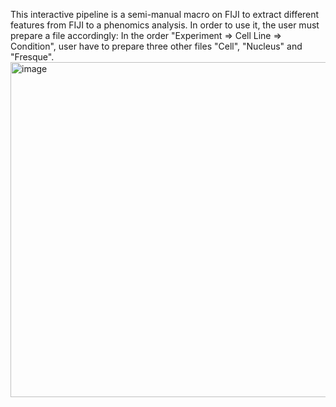 This interactive pipeline is a semi-manual macro on FIJI to extract different features from FIJI to a phenomics analysis.
In order to use it, the user must prepare a file accordingly:
In the order "Experiment => Cell Line => Condition", user have to prepare three other files "Cell", "Nucleus" and "Fresque".
<img width="536" alt="image" src="https://github.com/AlBoche/Image-based-single-cell-phenomics/assets/165380486/acb53042-f624-4537-a30c-b9e271389440">
